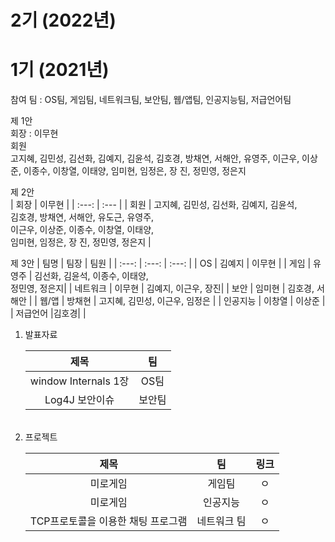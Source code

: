 # 2기 (2022년)

# 1기 (2021년)
참여 팀 : OS팀, 게임팀, 네트워크팀, 보안팀, 웹/앱팀, 인공지능팀, 저급언어팀   

제 1안    
회장 : 이무현   
회원   
고지혜, 김민성, 김선화, 김예지, 김윤석, 김호경, 방채연, 서해안, 유영주, 이근우, 이상준, 이종수, 이창열, 이태양, 임미현, 임정은, 장  진, 정민영, 정은지   

제 2안
</br>
| 회장 | 이무현 |
| :---: | :--- |
| 회원 | 고지혜, 김민성, 김선화, 김예지, 김윤석,</br> 김호경, 방채연, 서해안, 유도근, 유영주,</br> 이근우, 이상준, 이종수, 이창열, 이태양,</br> 임미현, 임정은, 장  진, 정민영, 정은지 |

제 3안
| 팀명 | 팀장 | 팀원 |
| :---: | :---: | :---: |
| OS | 김예지 | 이무현 |
| 게임 | 유영주 | 김선화, 김윤석, 이종수, 이태양,<br/> 정민영, 정은지| 
| 네트워크 | 이무현 | 김예지, 이근우, 장진|
| 보안 | 임미현 | 김호경, 서해안 |
| 웹/앱 | 방채현 | 고지혜, 김민성, 이근우, 임정은 |
| 인공지능 | 이창열 | 이상준 |
| 저급언어 |김호경| |



<ol>
<li>발표자료</li>

| 제목 | 팀 |
| :---: | :---: |
|window Internals 1장|OS팀|
|Log4J 보안이슈|보안팀|

<br/>

<li>프로젝트</li>

| 제목 | 팀 | 링크|
| :---: | :---: | :---: |
|미로게임|게임팀|ㅇ|
|미로게임|인공지능|ㅇ|
|TCP프로토콜을 이용한 채팅 프로그램|네트워크 팀|ㅇ|
</ol>
